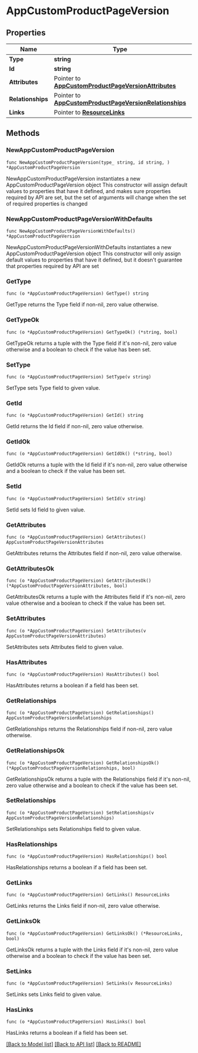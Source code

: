 # AppCustomProductPageVersion

## Properties

Name | Type | Description | Notes
------------ | ------------- | ------------- | -------------
**Type** | **string** |  | 
**Id** | **string** |  | 
**Attributes** | Pointer to [**AppCustomProductPageVersionAttributes**](AppCustomProductPageVersionAttributes.md) |  | [optional] 
**Relationships** | Pointer to [**AppCustomProductPageVersionRelationships**](AppCustomProductPageVersionRelationships.md) |  | [optional] 
**Links** | Pointer to [**ResourceLinks**](ResourceLinks.md) |  | [optional] 

## Methods

### NewAppCustomProductPageVersion

`func NewAppCustomProductPageVersion(type_ string, id string, ) *AppCustomProductPageVersion`

NewAppCustomProductPageVersion instantiates a new AppCustomProductPageVersion object
This constructor will assign default values to properties that have it defined,
and makes sure properties required by API are set, but the set of arguments
will change when the set of required properties is changed

### NewAppCustomProductPageVersionWithDefaults

`func NewAppCustomProductPageVersionWithDefaults() *AppCustomProductPageVersion`

NewAppCustomProductPageVersionWithDefaults instantiates a new AppCustomProductPageVersion object
This constructor will only assign default values to properties that have it defined,
but it doesn't guarantee that properties required by API are set

### GetType

`func (o *AppCustomProductPageVersion) GetType() string`

GetType returns the Type field if non-nil, zero value otherwise.

### GetTypeOk

`func (o *AppCustomProductPageVersion) GetTypeOk() (*string, bool)`

GetTypeOk returns a tuple with the Type field if it's non-nil, zero value otherwise
and a boolean to check if the value has been set.

### SetType

`func (o *AppCustomProductPageVersion) SetType(v string)`

SetType sets Type field to given value.


### GetId

`func (o *AppCustomProductPageVersion) GetId() string`

GetId returns the Id field if non-nil, zero value otherwise.

### GetIdOk

`func (o *AppCustomProductPageVersion) GetIdOk() (*string, bool)`

GetIdOk returns a tuple with the Id field if it's non-nil, zero value otherwise
and a boolean to check if the value has been set.

### SetId

`func (o *AppCustomProductPageVersion) SetId(v string)`

SetId sets Id field to given value.


### GetAttributes

`func (o *AppCustomProductPageVersion) GetAttributes() AppCustomProductPageVersionAttributes`

GetAttributes returns the Attributes field if non-nil, zero value otherwise.

### GetAttributesOk

`func (o *AppCustomProductPageVersion) GetAttributesOk() (*AppCustomProductPageVersionAttributes, bool)`

GetAttributesOk returns a tuple with the Attributes field if it's non-nil, zero value otherwise
and a boolean to check if the value has been set.

### SetAttributes

`func (o *AppCustomProductPageVersion) SetAttributes(v AppCustomProductPageVersionAttributes)`

SetAttributes sets Attributes field to given value.

### HasAttributes

`func (o *AppCustomProductPageVersion) HasAttributes() bool`

HasAttributes returns a boolean if a field has been set.

### GetRelationships

`func (o *AppCustomProductPageVersion) GetRelationships() AppCustomProductPageVersionRelationships`

GetRelationships returns the Relationships field if non-nil, zero value otherwise.

### GetRelationshipsOk

`func (o *AppCustomProductPageVersion) GetRelationshipsOk() (*AppCustomProductPageVersionRelationships, bool)`

GetRelationshipsOk returns a tuple with the Relationships field if it's non-nil, zero value otherwise
and a boolean to check if the value has been set.

### SetRelationships

`func (o *AppCustomProductPageVersion) SetRelationships(v AppCustomProductPageVersionRelationships)`

SetRelationships sets Relationships field to given value.

### HasRelationships

`func (o *AppCustomProductPageVersion) HasRelationships() bool`

HasRelationships returns a boolean if a field has been set.

### GetLinks

`func (o *AppCustomProductPageVersion) GetLinks() ResourceLinks`

GetLinks returns the Links field if non-nil, zero value otherwise.

### GetLinksOk

`func (o *AppCustomProductPageVersion) GetLinksOk() (*ResourceLinks, bool)`

GetLinksOk returns a tuple with the Links field if it's non-nil, zero value otherwise
and a boolean to check if the value has been set.

### SetLinks

`func (o *AppCustomProductPageVersion) SetLinks(v ResourceLinks)`

SetLinks sets Links field to given value.

### HasLinks

`func (o *AppCustomProductPageVersion) HasLinks() bool`

HasLinks returns a boolean if a field has been set.


[[Back to Model list]](../README.md#documentation-for-models) [[Back to API list]](../README.md#documentation-for-api-endpoints) [[Back to README]](../README.md)



